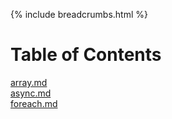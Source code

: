 {% include breadcrumbs.html %}

# Table of Contents
[array.md](array.md)  
[async.md](async.md)  
[foreach.md](foreach.md)  
